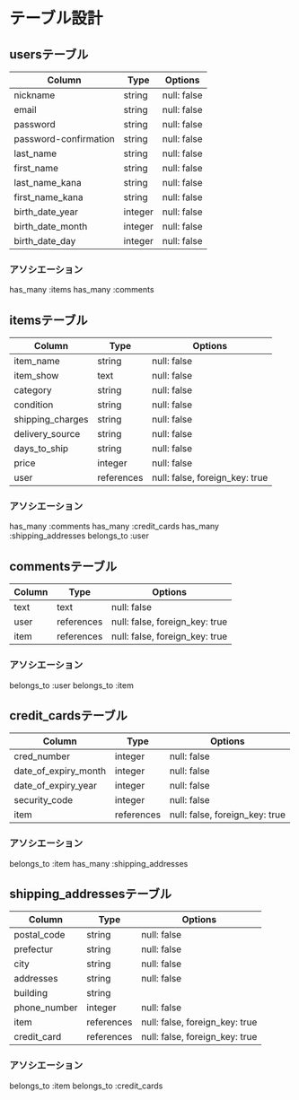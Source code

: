 # テーブル設計

## usersテーブル
| Column                | Type    | Options     |
| --------------------- | ------- | ----------- |
| nickname              | string  | null: false |
| email                 | string  | null: false |
| password              | string  | null: false |
| password-confirmation | string  | null: false |
| last_name             | string  | null: false |
| first_name            | string  | null: false |
| last_name_kana        | string  | null: false |
| first_name_kana       | string  | null: false |
| birth_date_year       | integer | null: false |
| birth_date_month      | integer | null: false |
| birth_date_day        | integer | null: false |

### アソシエーション
has_many :items
has_many :comments

## itemsテーブル
| Column                | Type       | Options                        |
| --------------------- | ---------- | ------------------------------ |
| item_name             | string     | null: false                    |
| item_show             | text       | null: false                    |
| category              | string     | null: false                    |
| condition             | string     | null: false                    |
| shipping_charges      | string     | null: false                    |
| delivery_source       | string     | null: false                    |
| days_to_ship          | string     | null: false                    |
| price                 | integer    | null: false                    |
| user                  | references | null: false, foreign_key: true |

### アソシエーション
has_many :comments
has_many :credit_cards
has_many :shipping_addresses
belongs_to :user

## commentsテーブル
| Column                | Type       | Options                        |
| --------------------- | ---------- | ------------------------------ |
| text                  | text       | null: false                    |
| user                  | references | null: false, foreign_key: true |
| item                  | references | null: false, foreign_key: true |

### アソシエーション
belongs_to :user
belongs_to :item

## credit_cardsテーブル
| Column                | Type       | Options                        |
| --------------------- | ---------- | ------------------------------ |
| cred_number           | integer    | null: false                    |
| date_of_expiry_month  | integer    | null: false                    |
| date_of_expiry_year   | integer    | null: false                    |
| security_code         | integer    | null: false                    |
| item                  | references | null: false, foreign_key: true |

### アソシエーション
belongs_to :item
has_many :shipping_addresses

## shipping_addressesテーブル
| Column                | Type       | Options                        |
| --------------------- | ---------- | ------------------------------ |
| postal_code           | string     | null: false                    |
| prefectur             | string     | null: false                    |
| city                  | string     | null: false                    |
| addresses             | string     | null: false                    |
| building              | string     |                                |
| phone_number          | integer    | null: false                    |
| item                  | references | null: false, foreign_key: true |
| credit_card           | references | null: false, foreign_key: true |

### アソシエーション
belongs_to :item
belongs_to :credit_cards
